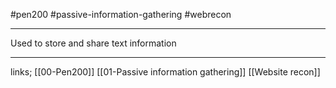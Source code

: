 #pen200  #passive-information-gathering  #webrecon 

----

Used to store and share text information 


-----
links;
[[00-Pen200]]
[[01-Passive information gathering]]
[[Website recon]]